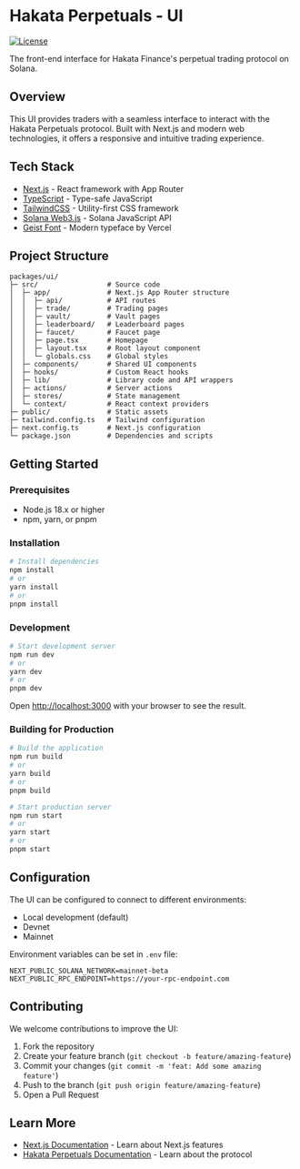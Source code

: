# Hakata Perpetuals - UI

[![License](https://img.shields.io/badge/License-Apache%202.0-blue.svg)](../../LICENSE)

The front-end interface for Hakata Finance's perpetual trading protocol on Solana.

## Overview

This UI provides traders with a seamless interface to interact with the Hakata Perpetuals protocol. Built with Next.js and modern web technologies, it offers a responsive and intuitive trading experience.

## Tech Stack

- [Next.js](https://nextjs.org/) - React framework with App Router
- [TypeScript](https://www.typescriptlang.org/) - Type-safe JavaScript
- [TailwindCSS](https://tailwindcss.com/) - Utility-first CSS framework
- [Solana Web3.js](https://github.com/solana-labs/solana-web3.js) - Solana JavaScript API
- [Geist Font](https://vercel.com/font) - Modern typeface by Vercel

## Project Structure

```text
packages/ui/
├─ src/                 # Source code
│  ├─ app/              # Next.js App Router structure
│  │  ├─ api/           # API routes
│  │  ├─ trade/         # Trading pages
│  │  ├─ vault/         # Vault pages
│  │  ├─ leaderboard/   # Leaderboard pages
│  │  ├─ faucet/        # Faucet page
│  │  ├─ page.tsx       # Homepage
│  │  ├─ layout.tsx     # Root layout component
│  │  └─ globals.css    # Global styles
│  ├─ components/       # Shared UI components
│  ├─ hooks/            # Custom React hooks
│  ├─ lib/              # Library code and API wrappers
│  ├─ actions/          # Server actions
│  ├─ stores/           # State management
│  └─ context/          # React context providers
├─ public/              # Static assets
├─ tailwind.config.ts   # Tailwind configuration
├─ next.config.ts       # Next.js configuration
└─ package.json         # Dependencies and scripts
```

## Getting Started

### Prerequisites

- Node.js 18.x or higher
- npm, yarn, or pnpm

### Installation

```bash
# Install dependencies
npm install
# or
yarn install
# or
pnpm install
```

### Development

```bash
# Start development server
npm run dev
# or
yarn dev
# or
pnpm dev
```

Open [http://localhost:3000](http://localhost:3000) with your browser to see the result.

### Building for Production

```bash
# Build the application
npm run build
# or
yarn build
# or
pnpm build

# Start production server
npm run start
# or
yarn start
# or
pnpm start
```

## Configuration

The UI can be configured to connect to different environments:

- Local development (default)
- Devnet
- Mainnet

Environment variables can be set in `.env` file:

```text
NEXT_PUBLIC_SOLANA_NETWORK=mainnet-beta
NEXT_PUBLIC_RPC_ENDPOINT=https://your-rpc-endpoint.com
```

## Contributing

We welcome contributions to improve the UI:

1. Fork the repository
2. Create your feature branch (`git checkout -b feature/amazing-feature`)
3. Commit your changes (`git commit -m 'feat: Add some amazing feature'`)
4. Push to the branch (`git push origin feature/amazing-feature`)
5. Open a Pull Request

## Learn More

- [Next.js Documentation](https://nextjs.org/docs) - Learn about Next.js features
- [Hakata Perpetuals Documentation](https://docs.hakata.fi) - Learn about the protocol
